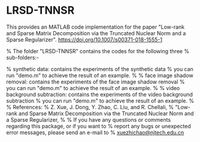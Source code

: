# LRSD-TNNSR
This provides an MATLAB code implementation for the paper "Low-rank and Sparse Matrix Decomposition via the Truncated Nuclear Norm and a Sparse Regularizer". https://doi.org/10.1007/s00371-018-1555-1

% The folder "LRSD-TNNSR" contains the codes for the following three
% sub-folders:-

% synthetic data: contains the experiments of the synthetic data
% you can run "demo.m" to achieve the result of an example.
%
% face image shadow removal: contains the experiments of the face image shadow removal
% you can run "demo.m" to achieve the result of an example.
%
% video background subtraction: contains the experiments of the video background subtraction
% you can run "demo.m" to achieve the result of an example.
%
% References:
% Z. Xue, J. Dong, Y. Zhao, C. Liu, and R. Chellali,
% "Low-rank and Sparse Matrix Decomposition via the Truncated Nuclear Norm and a Sparse Regularizer,                                %
% If you have any questions or comments regarding this package, or if you want to 
% report any bugs or unexpected error messages, please send an e-mail to
% xuezhichao@njtech.edu.cn
